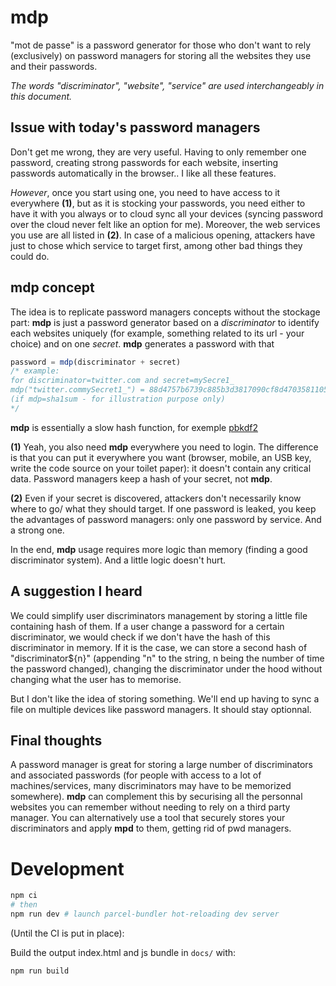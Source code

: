 # mdp
"mot de passe" is a password generator for those who don't want to rely (exclusively) on password managers for storing all the websites they use and their passwords.

*The words "discriminator", "website", "service" are used interchangeably in this document.*

## Issue with today's password managers
 
Don't get me wrong, they are very useful. Having to only remember one password, creating strong passwords for each website, inserting passwords automatically in the browser.. I like all these features.

*However*, once you start using one, you need to have access to it everywhere **(1)**, but as it is stocking your passwords, you need either to have it with you always or to cloud sync all your devices (syncing password over the cloud never felt like an option for me). Moreover, the web services you use are all listed in **(2)**. In case of a  malicious opening, attackers have just to chose which service to target first, among other bad things they could do.

## mdp concept

The idea is to replicate password managers concepts without the stockage part: **mdp** is just a password generator based on a *discriminator* to identify each websites uniquely (for example, something related to its url - your choice) and on one *secret*.
**mdp** generates a password with that


```js
password = mdp(discriminator + secret)
/* example: 
for discriminator=twitter.com and secret=mySecre1_ 
mdp("twitter.commySecret1_") = 88d4757b6739c885b3d3817090cf8d4703581105 
(if mdp=sha1sum - for illustration purpose only)
*/
```

**mdp** is essentially a slow hash function, for exemple [pbkdf2](https://en.wikipedia.org/wiki/PBKDF2)


**(1)** Yeah, you also need **mdp** everywhere you need to login. The difference is that you can put it everywhere you want (browser, mobile, an USB key, write the code source on your toilet paper): it doesn't contain any critical data. Password managers keep a hash of your secret, not **mdp**.

**(2)** Even if your secret is discovered, attackers don't necessarily know where to go/ what they should target. If one password is leaked, you keep the advantages of password managers: only one password by service. And a strong one.

In the end, **mdp** usage requires more logic than memory (finding a good discriminator system). And a little logic doesn't hurt.


## A suggestion I heard

We could simplify user discriminators management by storing a little file containing hash of them. If a user change a password for a certain discriminator, we would check if we don't have the hash of this discriminator in memory. If it is the case, we can store a second hash of "discriminator${n}" (appending "n" to the string, n being the number of time the password changed), changing the discriminator under the hood without changing what the user has to memorise.

But I don't like the idea of storing something. We'll end up having to sync a file on multiple devices like password managers. It should stay optionnal.

## Final thoughts

A password manager is great for storing a large number of discriminators and associated passwords (for people with access to a lot of machines/services, many discriminators may have to be memorized somewhere). **mdp** can complement this by securising all the personnal websites you can remember without needing to rely on a third party manager. You can alternatively use a tool that securely stores your discriminators and apply **mpd** to them, getting rid of pwd managers. 

# Development

```bash
npm ci
# then
npm run dev # launch parcel-bundler hot-reloading dev server
```

(Until the CI is put in place):

Build the output index.html and js bundle in `docs/` with:
```
npm run build
```
